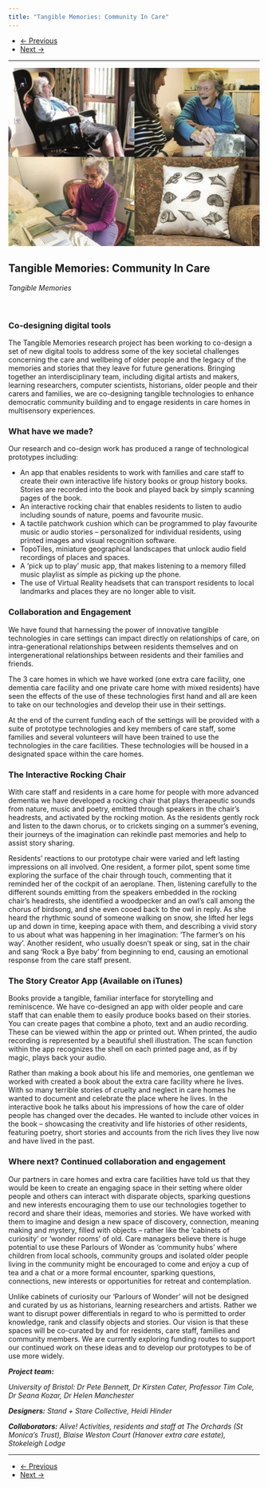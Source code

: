 ```yaml
---
title: "Tangible Memories: Community In Care"
---
```


<nav aria-label="...">
  <ul class="pager">
    <li class="previous"><a href="14.html"><span aria-hidden="true">&larr;</span> Previous</a></li>
    <li class="next"><a href="16.html">Next <span aria-hidden="true">&rarr;</span></a></li>
  </ul>
</nav>

---

![](images/15.jpg)

## Tangible Memories: Community In Care
*Tangible Memories*
<br />
<br />
<br />
### Co-designing digital tools
The Tangible Memories research project has been working to co-design a set of new digital tools to address some of the key societal challenges concerning the care and wellbeing of older people and the legacy of the memories and stories that they leave for future generations.
Bringing together an interdisciplinary team, including digital artists and makers, learning researchers, computer scientists, historians, older people and their carers and families, we are co-designing tangible technologies to enhance democratic community building and to engage residents in care homes in multisensory experiences.

### What have we made?
Our research and co-design work has produced a range of technological prototypes including:
- An app that enables residents to work with families and care staff to create their own interactive life history books or group history books. Stories are recorded into the book and played back by simply scanning pages of the book.
- An interactive rocking chair that enables residents to listen to audio including sounds of nature, poems and favourite music.
- A tactile patchwork cushion which can be programmed to play favourite music or audio stories – personalized for individual residents, using printed images and visual recognition software.
- TopoTiles, miniature geographical landscapes that unlock audio field recordings of places and spaces.
- A ‘pick up to play’ music app, that makes listening to a memory filled music playlist as simple as picking up the phone.
- The use of Virtual Reality headsets that can transport residents to local landmarks and places they are no longer able to visit.

### Collaboration and Engagement
We have found that harnessing the power of innovative tangible technologies in care settings can impact directly on relationships of care, on intra-generational relationships between residents themselves and on intergenerational relationships between residents and their families and friends.

The 3 care homes in which we have worked (one extra care facility, one dementia care facility and one private care home with mixed residents) have seen the effects of the use of these technologies first hand and all are keen to take on our technologies and develop their use in their settings.

At the end of the current funding each of the settings will be provided with a suite of prototype technologies and key members of care staff, some families and several volunteers will have been trained to use the technologies in the care facilities. These technologies will be housed in a designated space within the care homes.

### The Interactive Rocking Chair
With care staff and residents in a care home for people with more advanced dementia we have developed a rocking chair that plays therapeutic sounds from nature, music and poetry, emitted through speakers in the chair’s headrests, and activated by the rocking motion. As the residents gently rock and listen to the dawn chorus, or to crickets singing on a summer’s evening, their journeys of the imagination can rekindle past memories and help to assist story sharing.

Residents’ reactions to our prototype chair were varied and left lasting impressions on all involved. One resident, a former pilot, spent some time exploring the surface of the chair through touch, commenting that it reminded her of the cockpit of an aeroplane. Then, listening carefully to the different sounds emitting from the speakers embedded in the rocking chair’s headrests, she identified a woodpecker and an owl’s call among the chorus of birdsong, and she even cooed back to the owl in reply. As she heard the rhythmic sound of someone walking on snow, she lifted her legs up and down in time, keeping apace with them, and describing a vivid story to us about what was happening in her imagination: ‘The farmer’s on his way’. Another resident, who usually doesn’t speak or sing, sat in the chair and sang ‘Rock a Bye baby’ from beginning to end, causing an emotional response from the care staff present.

### The Story Creator App (Available on iTunes)
Books provide a tangible, familiar interface for storytelling and reminiscence. We have co-designed an app with older people and care staff that can enable them to easily produce books based on their stories. You can create pages that combine a photo, text and an audio recording. These can be viewed within the app or printed out. When printed, the audio recording is represented by
a beautiful shell illustration. The scan function within the app recognizes the shell on each printed page and, as if by magic, plays back your audio.

Rather than making a book about his life and memories, one gentleman we worked with created a book about the extra care facility where he lives. With so many terrible stories of cruelty and neglect in care homes he wanted to document and celebrate the place where he lives.
In the interactive book he talks about his impressions of how the care of older people has changed over the decades. He wanted to include other voices in the book – showcasing the creativity and life histories of other residents, featuring poetry, short stories and accounts from the rich lives they live now and have lived in the past.

### Where next? Continued collaboration and engagement
Our partners in care homes and extra care facilities have told us that they would be keen to create an engaging space in their setting where older people and others can interact with disparate objects, sparking questions and new interests encouraging them to use our technologies together to record and share their ideas, memories and stories. We have worked with them to imagine and design a new space of discovery, connection, meaning making and mystery, filled with objects – rather like the ‘cabinets of curiosity’ or ‘wonder rooms’ of old. Care managers believe there is huge potential to use these Parlours of Wonder as ‘community hubs’ where children from local schools, community groups and isolated older people living in the community might be encouraged to come and enjoy a cup of tea and a chat or a more formal encounter, sparking questions, connections, new interests or opportunities for retreat and contemplation.

Unlike cabinets of curiosity our ‘Parlours of Wonder’ will not be designed and curated by us as historians, learning researchers and artists. Rather we want to disrupt power differentials in regard to who is permitted to order knowledge, rank and classify objects and stories. Our vision is that these spaces will be co-curated by and for residents, care staff, families and community members. We are currently exploring funding routes to support our continued work on these ideas and to develop our prototypes to be of use more widely.

_**Project team:**_

*University of Bristol: Dr Pete Bennett, Dr Kirsten Cater, Professor Tim Cole, Dr Seana Kozar, Dr Helen Manchester*

_**Designers:** Stand + Stare Collective, Heidi Hinder_

_**Collaborators:** Alive! Activities, residents and staff at The Orchards (St Monica’s Trust), Blaise Weston Court (Hanover extra care estate), Stokeleigh Lodge_

---

<nav aria-label="...">
  <ul class="pager">
    <li class="previous"><a href="14.html"><span aria-hidden="true">&larr;</span> Previous</a></li>
    <li class="next"><a href="16.html">Next <span aria-hidden="true">&rarr;</span></a></li>
  </ul>
</nav>
